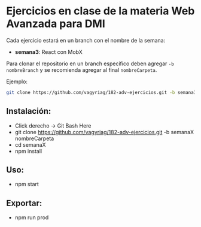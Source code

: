 # Ejercicios en clase de la materia Web Avanzada para DMI

Cada ejercicio estará en un branch con el nombre de la semana:
* **semana3**: React con MobX

Para clonar el repositorio en un branch específico deben agregar `-b nombreBranch` y se recomienda agregar al final `nombreCarpeta`.

Ejemplo: 
```bash
git clone https://github.com/vagyriag/182-adv-ejercicios.git -b semana3 carpeta_semana3
```

## Instalación:
* Click derecho -> Git Bash Here
* git clone https://github.com/vagyriag/182-adv-ejercicios.git -b semanaX nombreCarpeta
* cd semanaX
* npm install

## Uso:
* npm start

## Exportar:
* npm run prod